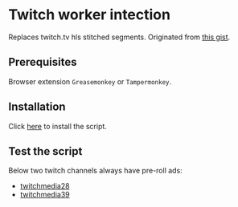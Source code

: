 # Twitch worker intection
Replaces twitch.tv hls stitched segments. Originated from [this gist](https://gist.github.com/pixeltris/77c676ef65b0b76e7aa56d8a0e0b3897).

## Prerequisites
Browser extension `Greasemonkey` or `Tampermonkey`.

## Installation
Click [here](https://github.com/adeFuLoDgu/Twitch-worker-intection/raw/main/Twitch_worker_intection.user.js) to install the script.

## Test the script
Below two twitch channels always have pre-roll ads:
- [twitchmedia28](https://www.twitch.tv/twitchmedia28)
- [twitchmedia39](https://www.twitch.tv/twitchmedia39)
